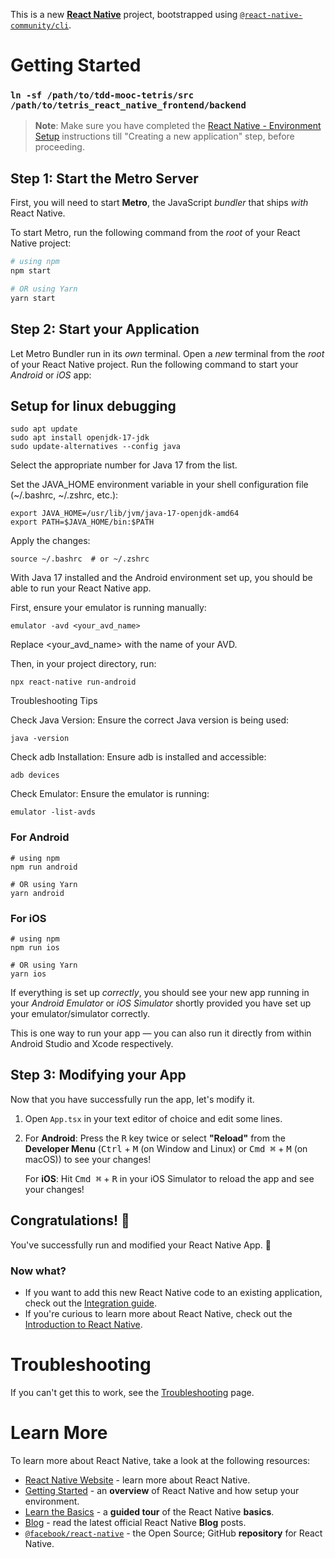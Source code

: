 This is a new [**React Native**](https://reactnative.dev) project, bootstrapped using [`@react-native-community/cli`](https://github.com/react-native-community/cli).

# Getting Started

### `ln -sf /path/to/tdd-mooc-tetris/src /path/to/tetris_react_native_frontend/backend`

>**Note**: Make sure you have completed the [React Native - Environment Setup](https://reactnative.dev/docs/environment-setup) instructions till "Creating a new application" step, before proceeding.

## Step 1: Start the Metro Server

First, you will need to start **Metro**, the JavaScript _bundler_ that ships _with_ React Native.

To start Metro, run the following command from the _root_ of your React Native project:

```bash
# using npm
npm start

# OR using Yarn
yarn start
```

## Step 2: Start your Application

Let Metro Bundler run in its _own_ terminal. Open a _new_ terminal from the _root_ of your React Native project. Run the following command to start your _Android_ or _iOS_ app:

## Setup for linux debugging
```
sudo apt update
sudo apt install openjdk-17-jdk
sudo update-alternatives --config java
```
Select the appropriate number for Java 17 from the list.

Set the JAVA_HOME environment variable in your shell configuration file (~/.bashrc, ~/.zshrc, etc.):
```
export JAVA_HOME=/usr/lib/jvm/java-17-openjdk-amd64
export PATH=$JAVA_HOME/bin:$PATH
```
Apply the changes:
```
source ~/.bashrc  # or ~/.zshrc
```
With Java 17 installed and the Android environment set up, you should be able to run your React Native app.

First, ensure your emulator is running manually:


```
emulator -avd <your_avd_name>
```

Replace <your_avd_name> with the name of your AVD.

Then, in your project directory, run:

```
npx react-native run-android
```

Troubleshooting Tips

Check Java Version: Ensure the correct Java version is being used:

```
java -version
```

Check adb Installation: Ensure adb is installed and accessible:

```
adb devices
```

Check Emulator: Ensure the emulator is running:

```
emulator -list-avds
```
### For Android

```
# using npm
npm run android

# OR using Yarn
yarn android
```

### For iOS

```
# using npm
npm run ios

# OR using Yarn
yarn ios
```

If everything is set up _correctly_, you should see your new app running in your _Android Emulator_ or _iOS Simulator_ shortly provided you have set up your emulator/simulator correctly.

This is one way to run your app — you can also run it directly from within Android Studio and Xcode respectively.

## Step 3: Modifying your App

Now that you have successfully run the app, let's modify it.

1. Open `App.tsx` in your text editor of choice and edit some lines.
2. For **Android**: Press the <kbd>R</kbd> key twice or select **"Reload"** from the **Developer Menu** (<kbd>Ctrl</kbd> + <kbd>M</kbd> (on Window and Linux) or <kbd>Cmd ⌘</kbd> + <kbd>M</kbd> (on macOS)) to see your changes!

   For **iOS**: Hit <kbd>Cmd ⌘</kbd> + <kbd>R</kbd> in your iOS Simulator to reload the app and see your changes!

## Congratulations! :tada:

You've successfully run and modified your React Native App. :partying_face:

### Now what?

- If you want to add this new React Native code to an existing application, check out the [Integration guide](https://reactnative.dev/docs/integration-with-existing-apps).
- If you're curious to learn more about React Native, check out the [Introduction to React Native](https://reactnative.dev/docs/getting-started).

# Troubleshooting

If you can't get this to work, see the [Troubleshooting](https://reactnative.dev/docs/troubleshooting) page.

# Learn More

To learn more about React Native, take a look at the following resources:

- [React Native Website](https://reactnative.dev) - learn more about React Native.
- [Getting Started](https://reactnative.dev/docs/environment-setup) - an **overview** of React Native and how setup your environment.
- [Learn the Basics](https://reactnative.dev/docs/getting-started) - a **guided tour** of the React Native **basics**.
- [Blog](https://reactnative.dev/blog) - read the latest official React Native **Blog** posts.
- [`@facebook/react-native`](https://github.com/facebook/react-native) - the Open Source; GitHub **repository** for React Native.
